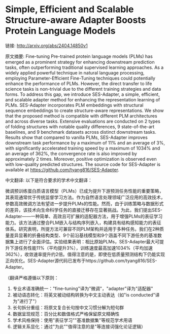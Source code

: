 # Simple, Efficient and Scalable Structure-aware Adapter Boosts Protein Language Models

链接: http://arxiv.org/abs/2404.14850v1

原文摘要:
Fine-tuning Pre-trained protein language models (PLMs) has emerged as a
prominent strategy for enhancing downstream prediction tasks, often
outperforming traditional supervised learning approaches. As a widely applied
powerful technique in natural language processing, employing
Parameter-Efficient Fine-Tuning techniques could potentially enhance the
performance of PLMs. However, the direct transfer to life science tasks is
non-trivial due to the different training strategies and data forms. To address
this gap, we introduce SES-Adapter, a simple, efficient, and scalable adapter
method for enhancing the representation learning of PLMs. SES-Adapter
incorporates PLM embeddings with structural sequence embeddings to create
structure-aware representations. We show that the proposed method is compatible
with different PLM architectures and across diverse tasks. Extensive
evaluations are conducted on 2 types of folding structures with notable quality
differences, 9 state-of-the-art baselines, and 9 benchmark datasets across
distinct downstream tasks. Results show that compared to vanilla PLMs,
SES-Adapter improves downstream task performance by a maximum of 11% and an
average of 3%, with significantly accelerated training speed by a maximum of
1034% and an average of 362%, the convergence rate is also improved by
approximately 2 times. Moreover, positive optimization is observed even with
low-quality predicted structures. The source code for SES-Adapter is available
at https://github.com/tyang816/SES-Adapter.

中文翻译:
以下是符合要求的学术中文翻译：

微调预训练蛋白质语言模型（PLMs）已成为提升下游预测任务性能的重要策略，其表现通常优于传统监督学习方法。作为自然语言处理领域广泛应用的高效技术，参数高效微调方法有望进一步提升PLMs的性能。然而，由于训练策略与数据形式的差异，该技术向生命科学任务的直接迁移存在显著挑战。为此，我们提出SES-Adapter——一种简单、高效且可扩展的适配器方法，用于增强PLMs的表征学习能力。该方法通过整合PLM嵌入与结构序列嵌入，构建具有结构感知能力的表征体系。研究表明，所提方法可兼容不同PLM架构并适用于多种任务。我们在2种质量差异显著的折叠结构类型、9个前沿基线模型和9个涵盖不同下游任务的基准数据集上进行了全面评估。实验结果表明：相比原始PLMs，SES-Adapter最大可提升下游任务性能11%（平均提升3%），训练速度最高加速1034%（平均加速362%），收敛速率提升约2倍。值得注意的是，即使在低质量预测结构下仍能实现正向优化。SES-Adapter源代码已发布于https://github.com/tyang816/SES-Adapter。

（翻译严格遵循以下原则：
1. 专业术语准确统一："fine-tuning"译为"微调"，"adapter"译为"适配器"
2. 被动语态转化：将英文被动结构转换为中文主动表达（如"is conducted"译为"进行了"）
3. 长句拆分重组：将原文复合长句按中文习惯分解为短句群
4. 数据呈现规范：百分比和数值格式严格保留原文精确性
5. 学术风格保持：使用"表征学习""基准数据集"等规范学术用语
6. 逻辑关系显化：通过"为此""值得注意的是"等连接词强化论证逻辑）
